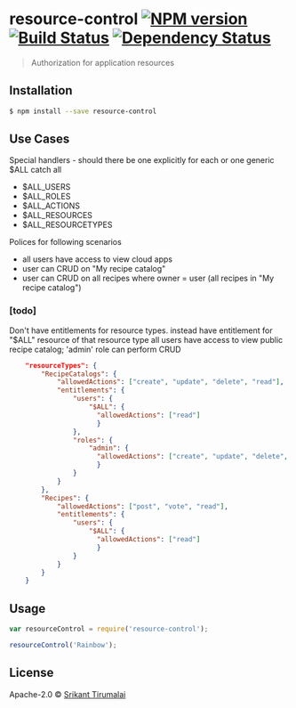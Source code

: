 # resource-control [![NPM version][npm-image]][npm-url] [![Build Status][travis-image]][travis-url] [![Dependency Status][daviddm-image]][daviddm-url]
> Authorization for application resources

## Installation

```sh
$ npm install --save resource-control
```

## Use Cases
Special handlers - should there be one explicitly for each or one generic $ALL catch all
* $ALL_USERS 
* $ALL_ROLES
* $ALL_ACTIONS
* $ALL_RESOURCES
* $ALL_RESOURCETYPES

Polices for following scenarios 
* all users have access to view cloud apps
* user can CRUD on "My recipe catalog"
* user can CRUD on all recipes where owner = user (all recipes in "My recipe catalog")

### [todo]
Don't have entitlements for resource types. instead have entitlement
for "$ALL" resource of that resource type
all users have access to view public recipe catalog; 'admin' role can perform CRUD
```json
    "resourceTypes": {
        "RecipeCatalogs": {
            "allowedActions": ["create", "update", "delete", "read"],
            "entitlements": {
                "users": {
                    "$ALL": {
                      "allowedActions": ["read"]
                      }
                },
                "roles": {
                    "admin": {
                      "allowedActions": ["create", "update", "delete", "read"]
                      }
                }
            }
        },
        "Recipes": {
            "allowedActions": ["post", "vote", "read"],
            "entitlements": {
                "users": {
                    "$ALL": {
                      "allowedActions": ["read"]
                      }
                }
            }
        }
    }
```

## Usage

```js
var resourceControl = require('resource-control');

resourceControl('Rainbow');
```
## License

Apache-2.0 © [Srikant Tirumalai](https://github.com/srikantkt)


[npm-image]: https://badge.fury.io/js/resource-control.svg
[npm-url]: https://npmjs.org/package/resource-control
[travis-image]: https://travis-ci.org/srikantkt/resource-control.svg?branch=master
[travis-url]: https://travis-ci.org/srikantkt/resource-control
[daviddm-image]: https://david-dm.org/srikantkt/resource-control.svg?theme=shields.io
[daviddm-url]: https://david-dm.org/srikantkt/resource-control
